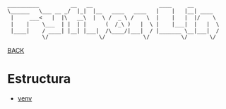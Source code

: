 ~~~ txt
__________          __   __                     ____     __        
\______   \___ __ _/  |_|  |__   ____   ____   |    |   |__| ____  
 |     ___<   |  |\   __\  |  \ /  _ \ /    \  |    |   |  |/    \ 
 |    |    \___  | |  | |      (  /_\ )   |  \ |    |___|  |   |  \
 |____|    / ____| |__| |___|  /\____/|___|  / |_______ \__|___|  /
           \/                \/            \/          \/       \/ 
~~~

[BACK](../THEORY.md)

# Estructura

- [venv](./lin_venv.md)